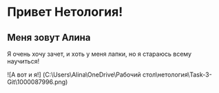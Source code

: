 # Привет Нетология!
## Меня зовут Алина
Я очень хочу зачет, и хоть у меня лапки, но я стараюсь всему научиться!

![А вот и я!] (C:\Users\Alina\OneDrive\Рабочий стол\нетология\Task-3-Git\1000087996.png)